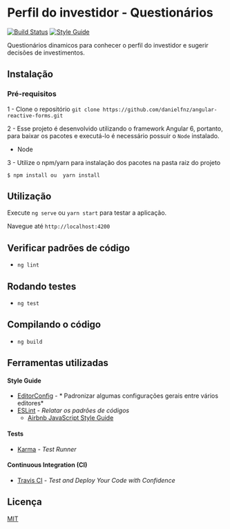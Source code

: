 # Perfil do investidor - Questionários
[![Build Status](https://travis-ci.com/danielfnz/cedro-test.svg)](https://travis-ci.com/danielfnz/angular-reactive-forms) [![Style Guide](https://badgen.net/badge/eslint/airbnb/ff5a5f?icon=airbnb)](https://github.com/airbnb/javascript)




Questionários dinamicos para conhecer o perfil do investidor e sugerir decisões de investimentos.

## Instalação

### Pré-requisitos
1 - Clone o repositório `git clone https://github.com/danielfnz/angular-reactive-forms.git`

2 - Esse projeto é desenvolvido utilizando o framework Angular 6, portanto, para baixar os pacotes e executá-lo é necessário possuir o `Node` instalado.

* Node

3 - Utilize o npm/yarn para instalação dos pacotes na pasta raiz do projeto

`$ npm install ou  yarn install`

## Utilização

Execute  `ng serve` ou `yarn start` para testar a aplicação. 

Navegue até `http://localhost:4200` 

## Verificar padrões de código

- `ng lint`

## Rodando testes

- `ng test`

## Compilando o código

- `ng build`

## Ferramentas utilizadas

#### Style Guide

- [EditorConfig](http://editorconfig.org/) - *
Padronizar algumas configurações gerais entre vários editores*
- [ESLint](http://eslint.org/) - *Relatar os padrões de códigos*
  - [Airbnb JavaScript Style Guide](https://github.com/airbnb/javascript)

#### Tests
- [Karma](https://github.com/karma-runner/karma) - *Test Runner*

#### Continuous Integration (CI)

- [Travis CI](https://github.com/karma-runner/karma) - *Test and Deploy Your Code with Confidence*

## Licença
[MIT](LICENSE)

